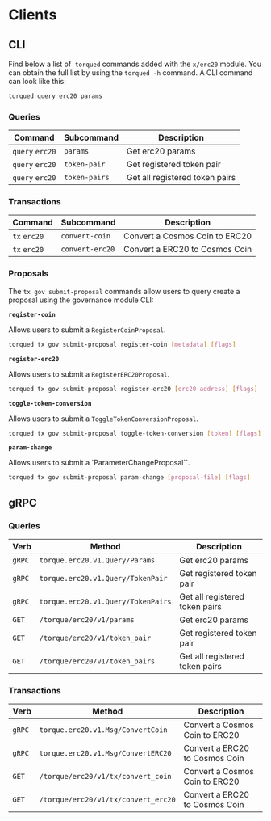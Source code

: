 <!--
order: 8
-->

# Clients

## CLI

Find below a list of  `torqued` commands added with the  `x/erc20` module. You can obtain the full list by using the `torqued -h` command. A CLI command can look like this:

```bash
torqued query erc20 params
```

### Queries

| Command         | Subcommand    | Description                    |
| --------------- | ------------- | ------------------------------ |
| `query` `erc20` | `params`      | Get erc20 params               |
| `query` `erc20` | `token-pair`  | Get registered token pair      |
| `query` `erc20` | `token-pairs` | Get all registered token pairs |

### Transactions

| Command      | Subcommand      | Description                    |
| ------------ | --------------- | ------------------------------ |
| `tx` `erc20` | `convert-coin`  | Convert a Cosmos Coin to ERC20 |
| `tx` `erc20` | `convert-erc20` | Convert a ERC20 to Cosmos Coin |

### Proposals

The `tx gov submit-proposal` commands allow users to query create a proposal using the governance module CLI:

**`register-coin`**

Allows users to submit a `RegisterCoinProposal`.

```bash
torqued tx gov submit-proposal register-coin [metadata] [flags]
```

**`register-erc20`**

Allows users to submit a `RegisterERC20Proposal`.

```bash
torqued tx gov submit-proposal register-erc20 [erc20-address] [flags]
```

**`toggle-token-conversion`**

Allows users to submit a `ToggleTokenConversionProposal`.

```bash
torqued tx gov submit-proposal toggle-token-conversion [token] [flags]
```

**`param-change`**

Allows users to submit a `ParameterChangeProposal``.

```bash
torqued tx gov submit-proposal param-change [proposal-file] [flags]
```

## gRPC

### Queries

| Verb   | Method                            | Description                    |
| ------ | --------------------------------- | ------------------------------ |
| `gRPC` | `torque.erc20.v1.Query/Params`     | Get erc20 params               |
| `gRPC` | `torque.erc20.v1.Query/TokenPair`  | Get registered token pair      |
| `gRPC` | `torque.erc20.v1.Query/TokenPairs` | Get all registered token pairs |
| `GET`  | `/torque/erc20/v1/params`          | Get erc20 params               |
| `GET`  | `/torque/erc20/v1/token_pair`      | Get registered token pair      |
| `GET`  | `/torque/erc20/v1/token_pairs`     | Get all registered token pairs |

### Transactions

| Verb   | Method                             | Description                    |
| ------ | ---------------------------------- | ------------------------------ |
| `gRPC` | `torque.erc20.v1.Msg/ConvertCoin`   | Convert a Cosmos Coin to ERC20 |
| `gRPC` | `torque.erc20.v1.Msg/ConvertERC20`  | Convert a ERC20 to Cosmos Coin |
| `GET`  | `/torque/erc20/v1/tx/convert_coin`  | Convert a Cosmos Coin to ERC20 |
| `GET`  | `/torque/erc20/v1/tx/convert_erc20` | Convert a ERC20 to Cosmos Coin |
